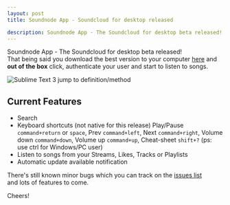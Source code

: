 ```yaml
---
layout: post
title: Soundnode App - Soundcloud for desktop released

description: Soundnode App - The Soundcloud for desktop beta released!
---
```


Soundnode App - The Soundcloud for desktop beta released! <br>
That being said you download the best version to your computer <a href="http://www.soundnodeapp.com" target="_blank" title="Soundnode App - Soundcloud for desktop">here</a> and <strong>out of the box</strong> click, authenticate your user and start to listen to songs.

<div class="fluidImg">
    <img src="/assets/images/post-images/soundenode-0-1-0.png" alt="Sublime Text 3 jump to definition/method">
</div>

## Current Features

- Search
- Keyboard shortcuts (not native for this release)
Play/Pause `command+return` or `space`, Prev `command+left`, Next `command+right`, Volume down `command+down`, Volume up `command+up`, Cheat-sheet `shift+?` (ps: use ctrl for Windows/PC user)
- Listen to songs from your Streams, Likes, Tracks or Playlists
- Automatic update available notification

There's still known minor bugs which you can track on the <a href="https://github.com/Soundnode/soundnode-app/issues" target="_blank" title="Soundnode App issues list">issues list</a> <br>
and lots of features to come.

Cheers!
